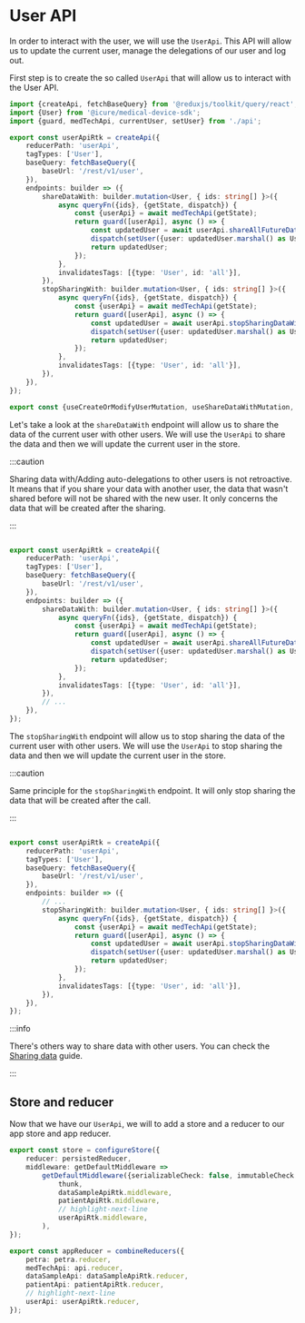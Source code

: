 # User API

In order to interact with the user, we will use the `UserApi`. This API will allow us to update the current user, manage
the delegations of our user and log out.

First step is to create the so called `UserApi` that will allow us to interact with the User API.

```typescript title="src/services/userApi.ts"
import {createApi, fetchBaseQuery} from '@reduxjs/toolkit/query/react';
import {User} from '@icure/medical-device-sdk';
import {guard, medTechApi, currentUser, setUser} from './api';

export const userApiRtk = createApi({
    reducerPath: 'userApi',
    tagTypes: ['User'],
    baseQuery: fetchBaseQuery({
        baseUrl: '/rest/v1/user',
    }),
    endpoints: builder => ({
        shareDataWith: builder.mutation<User, { ids: string[] }>({
            async queryFn({ids}, {getState, dispatch}) {
                const {userApi} = await medTechApi(getState);
                return guard([userApi], async () => {
                    const updatedUser = await userApi.shareAllFutureDataWith(ids, 'medicalInformation');
                    dispatch(setUser({user: updatedUser.marshal() as User}));
                    return updatedUser;
                });
            },
            invalidatesTags: [{type: 'User', id: 'all'}],
        }),
        stopSharingWith: builder.mutation<User, { ids: string[] }>({
            async queryFn({ids}, {getState, dispatch}) {
                const {userApi} = await medTechApi(getState);
                return guard([userApi], async () => {
                    const updatedUser = await userApi.stopSharingDataWith(ids, 'medicalInformation');
                    dispatch(setUser({user: updatedUser.marshal() as User}));
                    return updatedUser;
                });
            },
            invalidatesTags: [{type: 'User', id: 'all'}],
        }),
    }),
});

export const {useCreateOrModifyUserMutation, useShareDataWithMutation, useStopSharingWithMutation} = userApiRtk;
```

Let's take a look at the `shareDataWith` endpoint will allow us to share the data of the current user with other users. We will use
the `UserApi` to share the data and then we will update the current user in the store.

:::caution

Sharing data with/Adding auto-delegations to other users is not retroactive. It means that if you share your data with
another user, the data that wasn't shared before will not be shared with the new user. It only concerns the data that
will be created after the sharing.

:::

```typescript title="src/services/userApi.ts"

export const userApiRtk = createApi({
    reducerPath: 'userApi',
    tagTypes: ['User'],
    baseQuery: fetchBaseQuery({
        baseUrl: '/rest/v1/user',
    }),
    endpoints: builder => ({
        shareDataWith: builder.mutation<User, { ids: string[] }>({
            async queryFn({ids}, {getState, dispatch}) {
                const {userApi} = await medTechApi(getState);
                return guard([userApi], async () => {
                    const updatedUser = await userApi.shareAllFutureDataWith(ids, 'medicalInformation');
                    dispatch(setUser({user: updatedUser.marshal() as User}));
                    return updatedUser;
                });
            },
            invalidatesTags: [{type: 'User', id: 'all'}],
        }),
        // ...
    }),
});
```

The `stopSharingWith` endpoint will allow us to stop sharing the data of the current user with other users. We will use
the `UserApi` to stop sharing the data and then we will update the current user in the store.

:::caution

Same principle for the `stopSharingWith` endpoint. It will only stop sharing the data that will be created after the
call.

:::

```typescript title="src/services/userApi.ts"

export const userApiRtk = createApi({
    reducerPath: 'userApi',
    tagTypes: ['User'],
    baseQuery: fetchBaseQuery({
        baseUrl: '/rest/v1/user',
    }),
    endpoints: builder => ({
        // ...
        stopSharingWith: builder.mutation<User, { ids: string[] }>({
            async queryFn({ids}, {getState, dispatch}) {
                const {userApi} = await medTechApi(getState);
                return guard([userApi], async () => {
                    const updatedUser = await userApi.stopSharingDataWith(ids, 'medicalInformation');
                    dispatch(setUser({user: updatedUser.marshal() as User}));
                    return updatedUser;
                });
            },
            invalidatesTags: [{type: 'User', id: 'all'}],
        }),
    }),
});
```

:::info

There's others way to share data with other users. You can check the [Sharing data](../../../how-to/how-to-share-data/index.md)
guide.

:::

## Store and reducer

Now that we have our `UserApi`, we will to add a store and a reducer to our app store and app reducer.

```typescript title="src/store.ts"
export const store = configureStore({
    reducer: persistedReducer,
    middleware: getDefaultMiddleware =>
        getDefaultMiddleware({serializableCheck: false, immutableCheck: false}).concat(
            thunk,
            dataSampleApiRtk.middleware,
            patientApiRtk.middleware,
            // highlight-next-line
            userApiRtk.middleware,
        ),
});
```

```typescript title="src/reducers.ts"
export const appReducer = combineReducers({
    petra: petra.reducer,
    medTechApi: api.reducer,
    dataSampleApi: dataSampleApiRtk.reducer,
    patientApi: patientApiRtk.reducer,
    // highlight-next-line
    userApi: userApiRtk.reducer,
});
```
